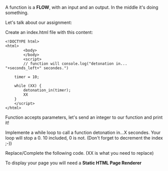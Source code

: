 A function is a ****FLOW****, with an input and an output. In the middle it's doing something.

Let's talk about our assignment:

Create an index.html file with this content:

	<!DOCTYPE html>
	<html>
    		<body>
    		</body>
    		<script>
      		// function will console.log("detonation in... "+seconds_left+" secondes.")

		timer = 10;

		while (XX) {
			detonation_in(timer);
			XX
		}
		</script>
	</html>

Function accepts parameters, let's send an integer to our function and print it!

Implemente a while loop to call a function detonation in...X secondes. Your loop will stop a 0. 10 included, 0 is not. (Don't forget to decrement the index ;-))

Replace/Complete the following code. (XX is what you need to replace)

To display your page you will need a ****Static HTML Page Renderer****
